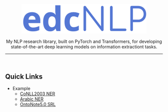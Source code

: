 <div align="center">
    <br>
    <img src="https://github.com/edchengg/MyNLP/blob/master/fig/edcnlp.png" width="400"/>
    <p>
    My NLP research library, built on PyTorch and Transformers, for developing state-of-the-art deep learning models on information extractiont tasks.
    </p>
    <hr/>
</div>
<br/>

## Quick Links
- Example
    - [CoNLL2003 NER](https://github.com/edchengg/MyNLP/tree/master/examples/conll2003ner)
    - [Arabic NER](https://github.com/edchengg/MyNLP/tree/master/examples/arabicNer)
    - [OntoNote5.0 SRL](https://github.com/edchengg/MyNLP/tree/master/examples/ontonote5.0srl)